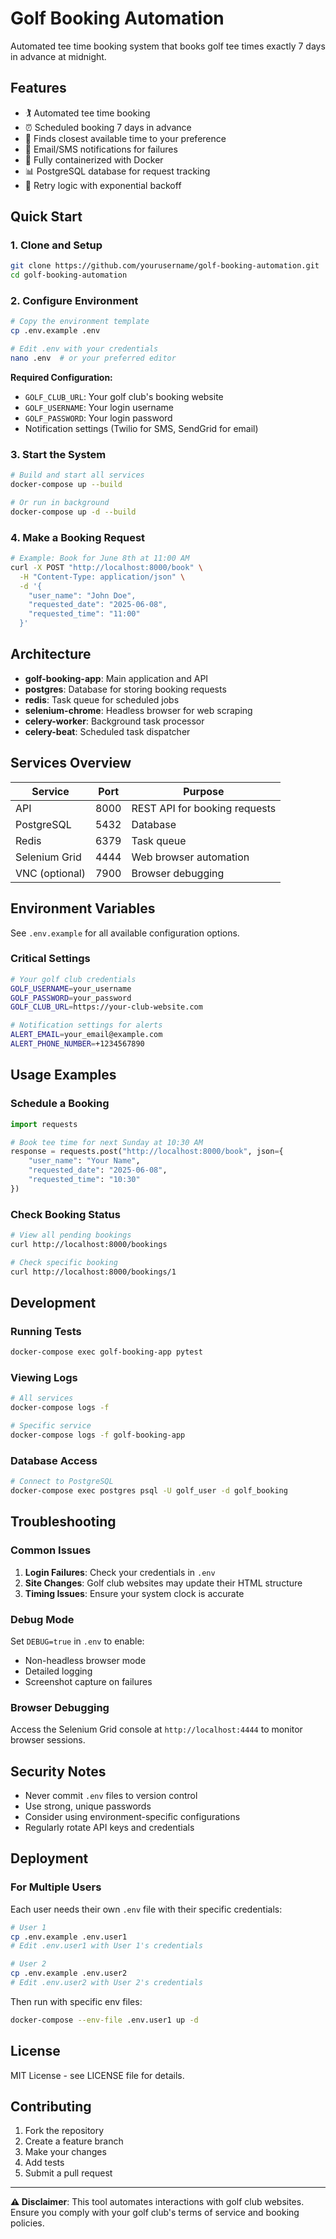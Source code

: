 # Golf Booking Automation

Automated tee time booking system that books golf tee times exactly 7 days in advance at midnight.

## Features

- 🏌️ Automated tee time booking
- ⏰ Scheduled booking 7 days in advance
- 🎯 Finds closest available time to your preference
- 📧 Email/SMS notifications for failures
- 🐳 Fully containerized with Docker
- 📊 PostgreSQL database for request tracking
- 🔄 Retry logic with exponential backoff

## Quick Start

### 1. Clone and Setup

```bash
git clone https://github.com/yourusername/golf-booking-automation.git
cd golf-booking-automation
```

### 2. Configure Environment

```bash
# Copy the environment template
cp .env.example .env

# Edit .env with your credentials
nano .env  # or your preferred editor
```

**Required Configuration:**
- `GOLF_CLUB_URL`: Your golf club's booking website
- `GOLF_USERNAME`: Your login username
- `GOLF_PASSWORD`: Your login password
- Notification settings (Twilio for SMS, SendGrid for email)

### 3. Start the System

```bash
# Build and start all services
docker-compose up --build

# Or run in background
docker-compose up -d --build
```

### 4. Make a Booking Request

```bash
# Example: Book for June 8th at 11:00 AM
curl -X POST "http://localhost:8000/book" \
  -H "Content-Type: application/json" \
  -d '{
    "user_name": "John Doe",
    "requested_date": "2025-06-08",
    "requested_time": "11:00"
  }'
```

## Architecture

- **golf-booking-app**: Main application and API
- **postgres**: Database for storing booking requests
- **redis**: Task queue for scheduled jobs
- **selenium-chrome**: Headless browser for web scraping
- **celery-worker**: Background task processor
- **celery-beat**: Scheduled task dispatcher

## Services Overview

| Service | Port | Purpose |
|---------|------|---------|
| API | 8000 | REST API for booking requests |
| PostgreSQL | 5432 | Database |
| Redis | 6379 | Task queue |
| Selenium Grid | 4444 | Web browser automation |
| VNC (optional) | 7900 | Browser debugging |

## Environment Variables

See `.env.example` for all available configuration options.

### Critical Settings

```bash
# Your golf club credentials
GOLF_USERNAME=your_username
GOLF_PASSWORD=your_password
GOLF_CLUB_URL=https://your-club-website.com

# Notification settings for alerts
ALERT_EMAIL=your_email@example.com
ALERT_PHONE_NUMBER=+1234567890
```

## Usage Examples

### Schedule a Booking

```python
import requests

# Book tee time for next Sunday at 10:30 AM
response = requests.post("http://localhost:8000/book", json={
    "user_name": "Your Name",
    "requested_date": "2025-06-08",
    "requested_time": "10:30"
})
```

### Check Booking Status

```bash
# View all pending bookings
curl http://localhost:8000/bookings

# Check specific booking
curl http://localhost:8000/bookings/1
```

## Development

### Running Tests

```bash
docker-compose exec golf-booking-app pytest
```

### Viewing Logs

```bash
# All services
docker-compose logs -f

# Specific service
docker-compose logs -f golf-booking-app
```

### Database Access

```bash
# Connect to PostgreSQL
docker-compose exec postgres psql -U golf_user -d golf_booking
```

## Troubleshooting

### Common Issues

1. **Login Failures**: Check your credentials in `.env`
2. **Site Changes**: Golf club websites may update their HTML structure
3. **Timing Issues**: Ensure your system clock is accurate

### Debug Mode

Set `DEBUG=true` in `.env` to enable:
- Non-headless browser mode
- Detailed logging
- Screenshot capture on failures

### Browser Debugging

Access the Selenium Grid console at `http://localhost:4444` to monitor browser sessions.

## Security Notes

- Never commit `.env` files to version control
- Use strong, unique passwords
- Consider using environment-specific configurations
- Regularly rotate API keys and credentials

## Deployment

### For Multiple Users

Each user needs their own `.env` file with their specific credentials:

```bash
# User 1
cp .env.example .env.user1
# Edit .env.user1 with User 1's credentials

# User 2  
cp .env.example .env.user2
# Edit .env.user2 with User 2's credentials
```

Then run with specific env files:
```bash
docker-compose --env-file .env.user1 up -d
```

## License

MIT License - see LICENSE file for details.

## Contributing

1. Fork the repository
2. Create a feature branch
3. Make your changes
4. Add tests
5. Submit a pull request

---

**⚠️ Disclaimer**: This tool automates interactions with golf club websites. Ensure you comply with your golf club's terms of service and booking policies.